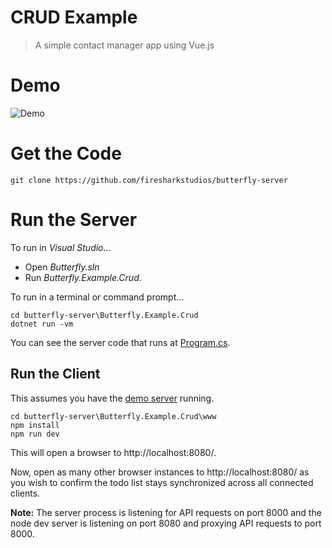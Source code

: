 # CRUD Example

> A simple contact manager app using Vue.js

# Demo

![Demo](https://raw.githubusercontent.com/firesharkstudios/butterfly-server/master/img/contact-demo.gif) 

# Get the Code

```
git clone https://github.com/firesharkstudios/butterfly-server
```

# Run the Server

To run in *Visual Studio*...
- Open *Butterfly.sln*
- Run *Butterfly.Example.Crud*.

To run in a terminal or command prompt...
```
cd butterfly-server\Butterfly.Example.Crud
dotnet run -vm
```

You can see the server code that runs at [Program.cs](https://github.com/firesharkstudios/butterfly-server/blob/master/Butterfly.Example.Crud/Program.cs).

## Run the Client

This assumes you have the [demo server](#run-the-server) running.

```
cd butterfly-server\Butterfly.Example.Crud\www
npm install
npm run dev
```

This will open a browser to http://localhost:8080/.

Now, open as many other browser instances to http://localhost:8080/ as you wish to confirm the todo list stays synchronized across all connected clients.

**Note:** The server process is listening for API requests on port 8000 and the node dev server is listening on port 8080 and proxying API requests to port 8000.
